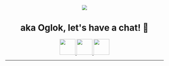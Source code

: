 <p align="center">
  <img src="https://capsule-render.vercel.app/api?type=waving&height=200&color=gradient&text=👋Hola!%20I'm%20Ricardo%20Noriega&fontAlign=50&textBg=false&fontSize=40&section=header"/>
</p>

<h1 align="center">
  aka Oglok, let's have a chat! 💬
</h1>

<p align="center">
<a href="https://oglok.github.io/">
  <img height="50" src="https://user-images.githubusercontent.com/46517096/166972883-f5f1d88c-0246-4374-88ac-ded0f2cf0699.png"/>
</a>
<a href="https://www.linkedin.com/in/ricardo-noriega-de-soto-15261824/">
  <img height="50" src="https://user-images.githubusercontent.com/46517096/166973395-19676cd8-f8ec-4abf-83ff-da8243505b82.png"/>
</a>
<a href="https://x.com/rickynds">
  <img height="50" src="https://uxwing.com/wp-content/themes/uxwing/download/brands-and-social-media/x-social-media-white-icon.png"/>
</a>
</p>

---
